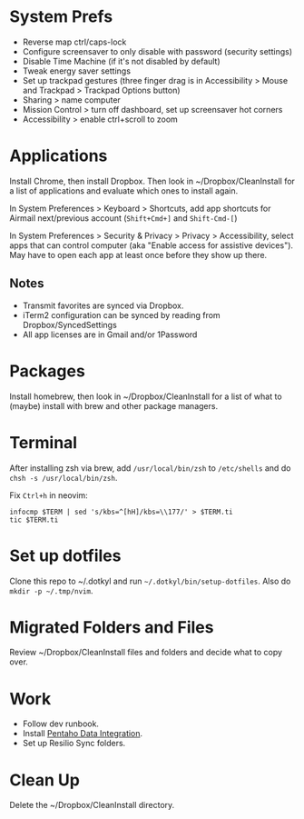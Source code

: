 # System Prefs

- Reverse map ctrl/caps-lock
- Configure screensaver to only disable with password (security settings)
- Disable Time Machine (if it's not disabled by default)
- Tweak energy saver settings
- Set up trackpad gestures (three finger drag is in Accessibility > Mouse and Trackpad > Trackpad Options button)
- Sharing > name computer
- Mission Control > turn off dashboard, set up screensaver hot corners
- Accessibility > enable ctrl+scroll to zoom

# Applications

Install Chrome, then install Dropbox. Then look in ~/Dropbox/CleanInstall for a
list of applications and evaluate which ones to install again.

In System Preferences > Keyboard > Shortcuts, add app shortcuts for Airmail
next/previous account (`Shift+Cmd+]` and `Shift-Cmd-[`)

In System Preferences > Security & Privacy > Privacy > Accessibility, select
apps that can control computer (aka "Enable access for assistive devices"). May
have to open each app at least once before they show up there.

## Notes

- Transmit favorites are synced via Dropbox.
- iTerm2 configuration can be synced by reading from Dropbox/SyncedSettings
- All app licenses are in Gmail and/or 1Password

# Packages

Install homebrew, then look in ~/Dropbox/CleanInstall for a list of what to
(maybe) install with brew and other package managers.

# Terminal

After installing zsh via brew, add `/usr/local/bin/zsh` to `/etc/shells` and do `chsh -s /usr/local/bin/zsh`.

Fix `Ctrl+h` in neovim:

```
infocmp $TERM | sed 's/kbs=^[hH]/kbs=\\177/' > $TERM.ti
tic $TERM.ti
```

# Set up dotfiles

Clone this repo to ~/.dotkyl and run `~/.dotkyl/bin/setup-dotfiles`. Also do
`mkdir -p ~/.tmp/nvim`.

# Migrated Folders and Files

Review ~/Dropbox/CleanInstall files and folders and decide what to copy over.

# Work

- Follow dev runbook.
- Install [Pentaho Data Integration](http://community.pentaho.com/projects/data-integration/).
- Set up Resilio Sync folders.

# Clean Up

Delete the ~/Dropbox/CleanInstall directory.
